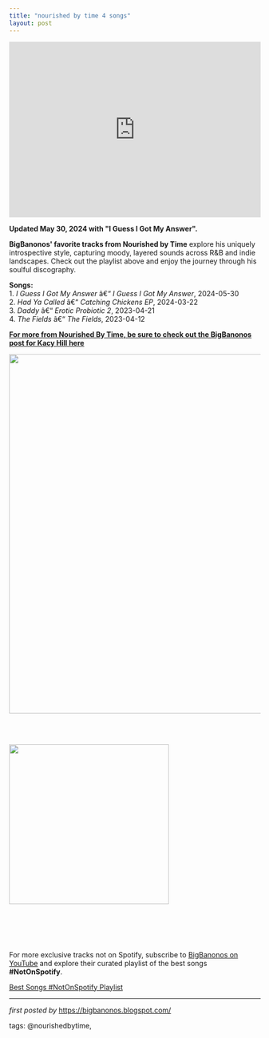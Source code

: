 ```yaml
---
title: "nourished by time 4 songs"
layout: post
---
```

<p><iframe allow="autoplay; clipboard-write; encrypted-media; fullscreen; picture-in-picture" allowfullscreen="" frameborder="0" height="352" loading="lazy" src="https://open.spotify.com/embed/playlist/5cIISiNIsw72legER5DBK6?utm_source=generator" width="100%"></iframe></p> <p><strong>Updated May 30, 2024 with "I Guess I Got My Answer".</strong></p> <p><strong>BigBanonos' favorite tracks from Nourished by Time</strong> explore his uniquely introspective style, capturing moody, layered sounds across R&B and indie landscapes. Check out the playlist above and enjoy the journey through his soulful discography.</p> <p><strong>Songs:</strong><br />
1. <em>I Guess I Got My Answer</em> â€“ <em>I Guess I Got My Answer</em>, 2024-05-30<br />
2. <em>Had Ya Called</em> â€“ <em>Catching Chickens EP</em>, 2024-03-22<br />
3. <em>Daddy</em> â€“ <em>Erotic Probiotic 2</em>, 2023-04-21<br />
4. <em>The Fields</em> â€“ <em>The Fields</em>, 2023-04-12</p> <p><strong><a href="https://bigbanonos.blogspot.com/2024/05/kacy-hill-2-songs.html" target="_blank">For more from Nourished By Time, be sure to check out the BigBanonos post for Kacy Hill here</a></strong></p><div class="separator" ><a href="https://media.pitchfork.com/photos/6440085078c097a089685f10/16:9/w_1280,c_limit/Nourished-by-Time.jpg" imageanchor="1"><img border="0" data-original-height="720" data-original-width="1280" height="720" src="https://media.pitchfork.com/photos/6440085078c097a089685f10/16:9/w_1280,c_limit/Nourished-by-Time.jpg" width="1280" /></a></div><br /><p><br /></p><div class="separator" ><a href="https://yt3.googleusercontent.com/uT6IJEtya-655vIi3IcLb8_G5WdXScM_kHWTWLIxrScFZyimJRnXXu2wyBvrFnvdsEWaRn8O=s900-c-k-c0x00ffffff-no-rj" imageanchor="1"><img border="0" data-original-height="900" data-original-width="900" height="320" src="https://yt3.googleusercontent.com/uT6IJEtya-655vIi3IcLb8_G5WdXScM_kHWTWLIxrScFZyimJRnXXu2wyBvrFnvdsEWaRn8O=s320-c-k-c0x00ffffff-no-rj" width="320" /></a></div><br /><p><br /></p><p><br /></p>


<!--Subscribe and Playlist Links-->
<div>
    <p>For more exclusive tracks not on Spotify, subscribe to <a href="https://www.youtube.com/@BigBanonos" target="_blank">BigBanonos on YouTube</a> and explore their curated playlist of the best songs <strong>#NotOnSpotify</strong>.</p>
    <p><a href="https://www.youtube.com/playlist?list=PLtuNtuTatqI0kFahUCbtbfenC_ET5O_tr" target="_blank">Best Songs #NotOnSpotify Playlist<br /></a></p></div>

<hr />

<p><em>first posted by</em> <a href="https://bigbanonos.blogspot.com/" rel="noopener" target="_new">https://bigbanonos.blogspot.com/</a></p>

<p>tags: @nourishedbytime,</p>
